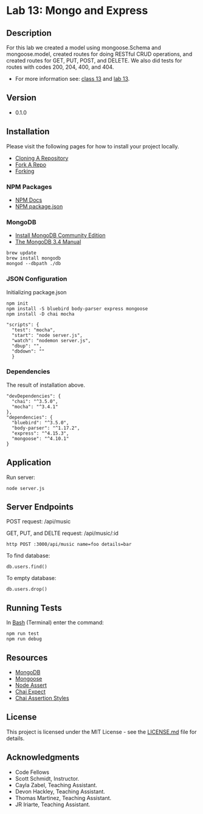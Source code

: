# Lab 13: Mongo and Express

## Description
For this lab we created a model using mongoose.Schema and mongoose.model, created routes for doing RESTful CRUD operations, and created routes for GET, PUT, POST, and DELETE. We also did tests for routes with codes 200, 204, 400, and 404.

* For more information see: [class 13](https://github.com/codefellows/seattle-javascript-401d15/tree/master/part-1-backend-development-nodejs/class-13-express-mongo) and [lab 13](https://github.com/codefellows-seattle-javascript-401d15/lab13-mongo-express).

## Version
* 0.1.0

## Installation
Please visit the following pages for how to install your project locally.

* [Cloning A Repository](https://help.github.com/articles/cloning-a-repository/)
* [Fork A Repo](https://help.github.com/articles/fork-a-repo/)
* [Forking](https://guides.github.com/activities/forking/)

### NPM Packages
* [NPM Docs](https://docs.npmjs.com)
* [NPM package.json](https://docs.npmjs.com/files/package.json)

### MongoDB
* [Install MongoDB Community Edition](https://docs.mongodb.com/manual/administration/install-community/)
* [The MongoDB 3.4 Manual](https://docs.mongodb.com/manual/#getting-started)
```
brew update
brew install mongodb
mongod --dbpath ./db
```

### JSON Configuration
Initializing package.json
```
npm init
npm install -S bluebird body-parser express mongoose
npm install -D chai mocha
```

```
"scripts": {
  "test": "mocha",
  "start": "node server.js",
  "watch": "nodemon server.js",
  "dbup": "",
  "dbdown": ""
  }
```

### Dependencies
The result of installation above.

```
"devDependencies": {
  "chai": "^3.5.0",
  "mocha": "^3.4.1"
},
"dependencies": {
  "bluebird": "^3.5.0",
  "body-parser": "^1.17.2",
  "express": "^4.15.3",
  "mongoose": "^4.10.1"
}
```

## Application

Run server:
```
node server.js
```

## Server Endpoints

POST request:
/api/music

GET, PUT, and DELTE request:
/api/music/:id

```
http POST :3000/api/music name=foo details=bar
```

To find database:
```
db.users.find()
```

To empty database:
```
db.users.drop()
```

## Running Tests
In [Bash](https://en.wikipedia.org/wiki/Bash_(Unix_shell)) (Terminal) enter the command:

```
npm run test
npm run debug
```

## Resources

* [MongoDB](https://docs.mongodb.com)
* [Mongoose](http://mongoosejs.com/docs)
* [Node Assert](https://nodejs.org/api/assert.html)
* [Chai Expect](http://chaijs.com/api/bdd/)
* [Chai Assertion Styles](http://chaijs.com/guide/styles/#expect)

## License

This project is licensed under the MIT License - see the [LICENSE.md](https://github.com/mmpadget/lab13-mongo-express/blob/lab-13/lab-padget/LICENSE) file for details.

## Acknowledgments
* Code Fellows
* Scott Schmidt, Instructor.
* Cayla Zabel, Teaching Assistant.
* Devon Hackley, Teaching Assistant.
* Thomas Martinez, Teaching Assistant.
* JR Iriarte, Teaching Assistant.
